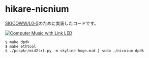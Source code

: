 # hikare-nicnium
[SIGCOWW/L0-5](https://github.com/SIGCOWW/L0-5)のために実装したコードです。

[![Computer Music with Link LED](https://img.youtube.com/vi/tmEozHUE-tI/0.jpg)](https://www.youtube.com/watch?v=tmEozHUE-tI)

```
$ make dpdk
$ make ethtool
$ ./pcspkr/mid2txt.py -m skyline hoge.mid | sudo ./nicnium-dpdk
```
